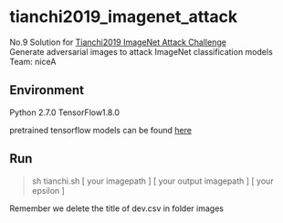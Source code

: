 # tianchi2019_imagenet_attack

No.9 Solution for [Tianchi2019 ImageNet Attack Challenge](https://tianchi.aliyun.com/competition/entrance/231761/introduction)  
Generate adversarial images to attack ImageNet classification models
Team: niceA  

## Environment  
Python 2.7.0 TensorFlow1.8.0 

pretrained tensorflow models can be found [here](https://github.com/tensorflow/models/tree/master/research/adv_imagenet_models)

## Run
> sh tianchi.sh [ your imagepath ] [ your output imagepath ] [ your epsilon ] 

Remember we delete the title of dev.csv in folder images 
